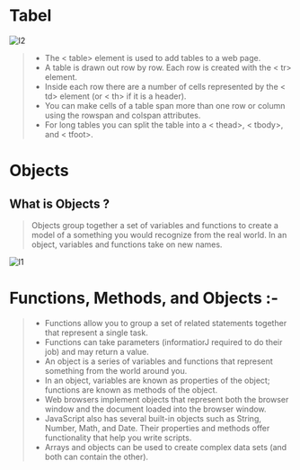 

# Tabel 

![I2](https://miro.medium.com/max/2560/1*UgO6iCfWdpW9KlFmBgfnNA.jpeg)

> - The < table> element is used to add tables to a web page.
> - A table is drawn out row by row. Each row is created with the < tr> element.
> - Inside each row there are a number of cells represented by the < td> element (or <  th> if it is a header).
> - You can make cells of a table span more than one row or column using the rowspan and colspan attributes.
> - For long tables you can split the table into a < thead>, < tbody>, and < tfoot>.

# Objects
## What is Objects ?

> Objects group together a set of variables and functions to create a model of a something you would recognize from the real world. In an object, variables and functions take on new names. 

![I1](https://files.realpython.com/media/Three-Ways-to-Time-Your-Code_Watermarked.8d561fcc7a35.jpg)

# Functions, Methods, and Objects :-  

> - Functions allow you to group a set of related statements together that represent a single task.
> - Functions can take parameters (informatiorJ required to do their job) and may return a value.
> - An object is a series of variables and functions that represent something from the world around you.
> - In an object, variables are known as properties of the object; functions are known as methods of the object.
> - Web browsers implement objects that represent both the browser window and the document loaded into the browser window.
> - JavaScript also has several built-in objects such as String, Number, Math, and Date. Their properties and methods offer functionality that help you write scripts.
> - Arrays and objects can be used to create complex data sets (and both can contain the other). 

